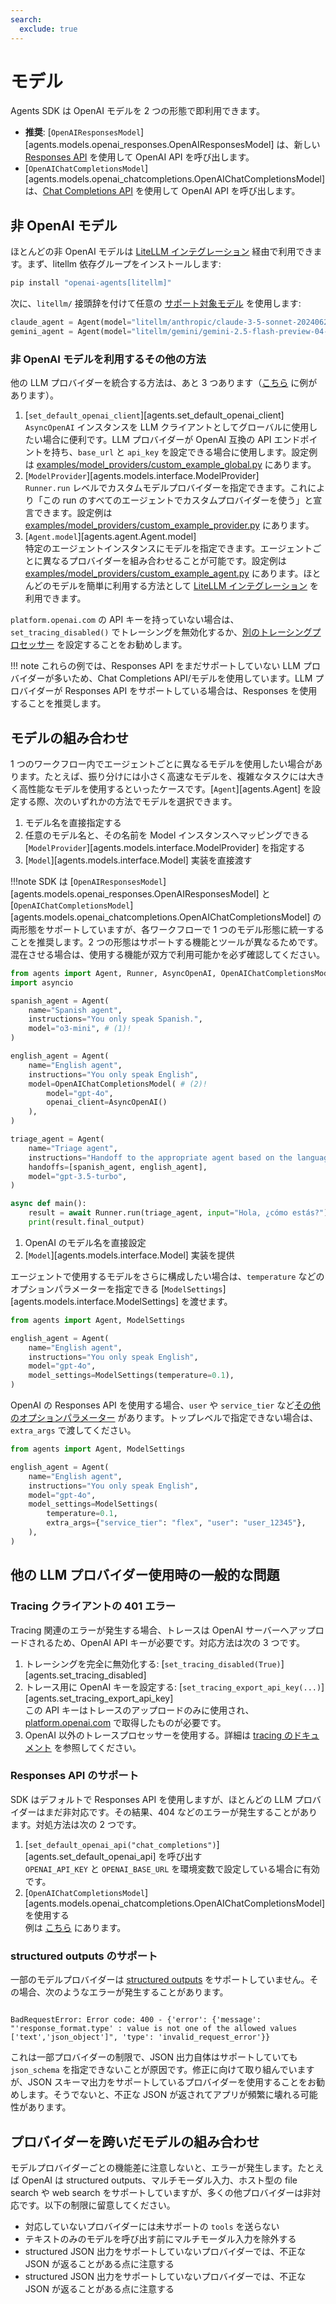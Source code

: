 ```yaml
---
search:
  exclude: true
---
```

# モデル

Agents SDK は OpenAI モデルを 2 つの形態で即利用できます。

- **推奨**: [`OpenAIResponsesModel`][agents.models.openai_responses.OpenAIResponsesModel] は、新しい [Responses API](https://platform.openai.com/docs/api-reference/responses) を使用して OpenAI API を呼び出します。  
- [`OpenAIChatCompletionsModel`][agents.models.openai_chatcompletions.OpenAIChatCompletionsModel] は、[Chat Completions API](https://platform.openai.com/docs/api-reference/chat) を使用して OpenAI API を呼び出します。

## 非 OpenAI モデル

ほとんどの非 OpenAI モデルは [LiteLLM インテグレーション](./litellm.md) 経由で利用できます。まず、litellm 依存グループをインストールします:

```bash
pip install "openai-agents[litellm]"
```

次に、`litellm/` 接頭辞を付けて任意の [サポート対象モデル](https://docs.litellm.ai/docs/providers) を使用します:

```python
claude_agent = Agent(model="litellm/anthropic/claude-3-5-sonnet-20240620", ...)
gemini_agent = Agent(model="litellm/gemini/gemini-2.5-flash-preview-04-17", ...)
```

### 非 OpenAI モデルを利用するその他の方法

他の LLM プロバイダーを統合する方法は、あと 3 つあります（[こちら](https://github.com/openai/openai-agents-python/tree/main/examples/model_providers/) に例があります）。

1. [`set_default_openai_client`][agents.set_default_openai_client]  
   `AsyncOpenAI` インスタンスを LLM クライアントとしてグローバルに使用したい場合に便利です。LLM プロバイダーが OpenAI 互換の API エンドポイントを持ち、`base_url` と `api_key` を設定できる場合に使用します。設定例は [examples/model_providers/custom_example_global.py](https://github.com/openai/openai-agents-python/tree/main/examples/model_providers/custom_example_global.py) にあります。
2. [`ModelProvider`][agents.models.interface.ModelProvider]  
   `Runner.run` レベルでカスタムモデルプロバイダーを指定できます。これにより「この run のすべてのエージェントでカスタムプロバイダーを使う」と宣言できます。設定例は [examples/model_providers/custom_example_provider.py](https://github.com/openai/openai-agents-python/tree/main/examples/model_providers/custom_example_provider.py) にあります。
3. [`Agent.model`][agents.agent.Agent.model]  
   特定のエージェントインスタンスにモデルを指定できます。エージェントごとに異なるプロバイダーを組み合わせることが可能です。設定例は [examples/model_providers/custom_example_agent.py](https://github.com/openai/openai-agents-python/tree/main/examples/model_providers/custom_example_agent.py) にあります。ほとんどのモデルを簡単に利用する方法として [LiteLLM インテグレーション](./litellm.md) を利用できます。

`platform.openai.com` の API キーを持っていない場合は、`set_tracing_disabled()` でトレーシングを無効化するか、[別のトレーシングプロセッサー](../tracing.md) を設定することをお勧めします。

!!! note
    これらの例では、Responses API をまだサポートしていない LLM プロバイダーが多いため、Chat Completions API/モデルを使用しています。LLM プロバイダーが Responses API をサポートしている場合は、Responses を使用することを推奨します。

## モデルの組み合わせ

1 つのワークフロー内でエージェントごとに異なるモデルを使用したい場合があります。たとえば、振り分けには小さく高速なモデルを、複雑なタスクには大きく高性能なモデルを使用するといったケースです。[`Agent`][agents.Agent] を設定する際、次のいずれかの方法でモデルを選択できます。

1. モデル名を直接指定する  
2. 任意のモデル名と、その名前を Model インスタンスへマッピングできる [`ModelProvider`][agents.models.interface.ModelProvider] を指定する  
3. [`Model`][agents.models.interface.Model] 実装を直接渡す  

!!!note
    SDK は [`OpenAIResponsesModel`][agents.models.openai_responses.OpenAIResponsesModel] と [`OpenAIChatCompletionsModel`][agents.models.openai_chatcompletions.OpenAIChatCompletionsModel] の両形態をサポートしていますが、各ワークフローで 1 つのモデル形態に統一することを推奨します。2 つの形態はサポートする機能とツールが異なるためです。混在させる場合は、使用する機能が双方で利用可能かを必ず確認してください。

```python
from agents import Agent, Runner, AsyncOpenAI, OpenAIChatCompletionsModel
import asyncio

spanish_agent = Agent(
    name="Spanish agent",
    instructions="You only speak Spanish.",
    model="o3-mini", # (1)!
)

english_agent = Agent(
    name="English agent",
    instructions="You only speak English",
    model=OpenAIChatCompletionsModel( # (2)!
        model="gpt-4o",
        openai_client=AsyncOpenAI()
    ),
)

triage_agent = Agent(
    name="Triage agent",
    instructions="Handoff to the appropriate agent based on the language of the request.",
    handoffs=[spanish_agent, english_agent],
    model="gpt-3.5-turbo",
)

async def main():
    result = await Runner.run(triage_agent, input="Hola, ¿cómo estás?")
    print(result.final_output)
```

1. OpenAI のモデル名を直接設定  
2. [`Model`][agents.models.interface.Model] 実装を提供  

エージェントで使用するモデルをさらに構成したい場合は、`temperature` などのオプションパラメーターを指定できる [`ModelSettings`][agents.models.interface.ModelSettings] を渡せます。

```python
from agents import Agent, ModelSettings

english_agent = Agent(
    name="English agent",
    instructions="You only speak English",
    model="gpt-4o",
    model_settings=ModelSettings(temperature=0.1),
)
```

OpenAI の Responses API を使用する場合、`user` や `service_tier` など[その他のオプションパラメーター](https://platform.openai.com/docs/api-reference/responses/create) があります。トップレベルで指定できない場合は、`extra_args` で渡してください。

```python
from agents import Agent, ModelSettings

english_agent = Agent(
    name="English agent",
    instructions="You only speak English",
    model="gpt-4o",
    model_settings=ModelSettings(
        temperature=0.1,
        extra_args={"service_tier": "flex", "user": "user_12345"},
    ),
)
```

## 他の LLM プロバイダー使用時の一般的な問題

### Tracing クライアントの 401 エラー

Tracing 関連のエラーが発生する場合、トレースは OpenAI サーバーへアップロードされるため、OpenAI API キーが必要です。対応方法は次の 3 つです。

1. トレーシングを完全に無効化する: [`set_tracing_disabled(True)`][agents.set_tracing_disabled]  
2. トレース用に OpenAI キーを設定する: [`set_tracing_export_api_key(...)`][agents.set_tracing_export_api_key]  
   この API キーはトレースのアップロードのみに使用され、[platform.openai.com](https://platform.openai.com/) で取得したものが必要です。  
3. OpenAI 以外のトレースプロセッサーを使用する。詳細は [tracing のドキュメント](../tracing.md#custom-tracing-processors) を参照してください。

### Responses API のサポート

SDK はデフォルトで Responses API を使用しますが、ほとんどの LLM プロバイダーはまだ非対応です。その結果、404 などのエラーが発生することがあります。対処方法は次の 2 つです。

1. [`set_default_openai_api("chat_completions")`][agents.set_default_openai_api] を呼び出す  
   `OPENAI_API_KEY` と `OPENAI_BASE_URL` を環境変数で設定している場合に有効です。  
2. [`OpenAIChatCompletionsModel`][agents.models.openai_chatcompletions.OpenAIChatCompletionsModel] を使用する  
   例は [こちら](https://github.com/openai/openai-agents-python/tree/main/examples/model_providers/) にあります。

### structured outputs のサポート

一部のモデルプロバイダーは [structured outputs](https://platform.openai.com/docs/guides/structured-outputs) をサポートしていません。その場合、次のようなエラーが発生することがあります。

```

BadRequestError: Error code: 400 - {'error': {'message': "'response_format.type' : value is not one of the allowed values ['text','json_object']", 'type': 'invalid_request_error'}}

```

これは一部プロバイダーの制限で、JSON 出力自体はサポートしていても `json_schema` を指定できないことが原因です。修正に向けて取り組んでいますが、JSON スキーマ出力をサポートしているプロバイダーを使用することをお勧めします。そうでないと、不正な JSON が返されてアプリが頻繁に壊れる可能性があります。

## プロバイダーを跨いだモデルの組み合わせ

モデルプロバイダーごとの機能差に注意しないと、エラーが発生します。たとえば OpenAI は structured outputs、マルチモーダル入力、ホスト型の file search や web search をサポートしていますが、多くの他プロバイダーは非対応です。以下の制限に留意してください。

- 対応していないプロバイダーには未サポートの `tools` を送らない  
- テキストのみのモデルを呼び出す前にマルチモーダル入力を除外する  
- structured JSON 出力をサポートしていないプロバイダーでは、不正な JSON が返ることがある点に注意する
- structured JSON 出力をサポートしていないプロバイダーでは、不正な JSON が返ることがある点に注意する
